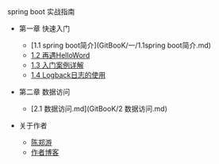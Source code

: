 spring boot 实战指南
* 第一章 快速入门
    * [1.1 spring boot简介](GitBooK/一/1.1spring boot简介.md)
    * [1.2 再遇HelloWord](GitBooK/一/1.2再遇HelloWord.md)
    * [1.3 入门案例详解](GitBooK/一/1.3入门案例详解.md)
    * [1.4 Logback日志的使用](GitBooK/一/1.3Logback日志配置.md)
 
* 第二章 数据访问
    * [2.1 数据访问.md](GitBooK/2 数据访问.md)
 
    
    
    
    
    
    
    
    
    
    
    
* 关于作者  
   * [陈郑游](https://github.com/AndyCZY/AndyCZY.github.io/blob/master/README.md)   
   * [作者博客](http://blog.csdn.net/javawebrookie)